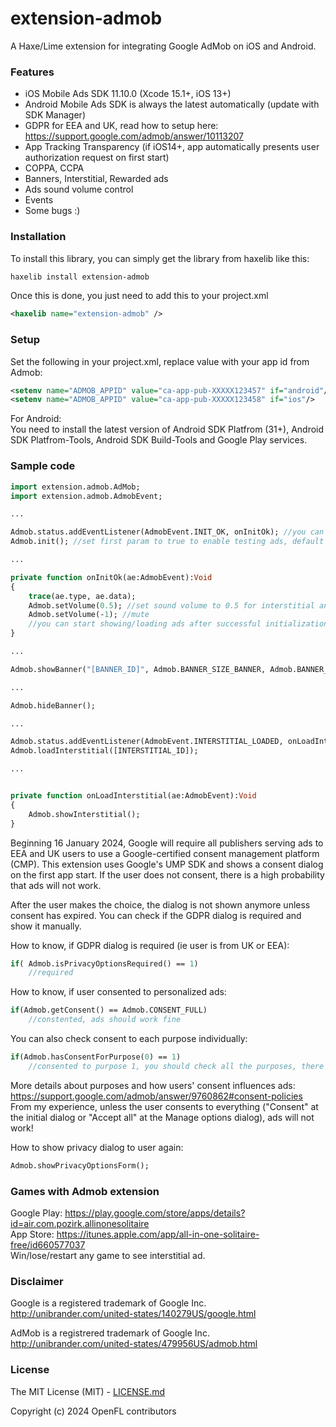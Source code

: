 # extension-admob

A Haxe/Lime extension for integrating Google AdMob on iOS and Android.

### Features
* iOS Mobile Ads SDK 11.10.0 (Xcode 15.1+, iOS 13+)
* Android Mobile Ads SDK is always the latest automatically (update with SDK Manager)
* GDPR for EEA and UK, read how to setup here: https://support.google.com/admob/answer/10113207
* App Tracking Transparency (if iOS14+, app automatically presents user authorization request on first start)
* COPPA, CCPA
* Banners, Interstitial, Rewarded ads
* Ads sound volume control
* Events
* Some bugs :)

### Installation
To install this library, you can simply get the library from haxelib like this:<br />
```bash
haxelib install extension-admob
```

Once this is done, you just need to add this to your project.xml
```xml
<haxelib name="extension-admob" />
```

### Setup
Set the following in your project.xml, replace value with your app id from Admob:
```xml
<setenv name="ADMOB_APPID" value="ca-app-pub-XXXXX123457" if="android"/>
<setenv name="ADMOB_APPID" value="ca-app-pub-XXXXX123458" if="ios"/>
```

For Android:<br />
You need to install the latest version of Android SDK Platfrom (31+), Android SDK Platfrom-Tools, Android SDK Build-Tools and Google Play services.<br />

### Sample code
```haxe
import extension.admob.AdMob;
import extension.admob.AdmobEvent;

...

Admob.status.addEventListener(AdmobEvent.INIT_OK, onInitOk); //you can add more event listeners, if needed
Admob.init(); //set first param to true to enable testing ads, default is false

...

private function onInitOk(ae:AdmobEvent):Void
{
	trace(ae.type, ae.data);
	Admob.setVolume(0.5); //set sound volume to 0.5 for interstitial and rewarded ads
	Admob.setVolume(-1); //mute
	//you can start showing/loading ads after successful initialization
}

...

Admob.showBanner("[BANNER_ID]", Admob.BANNER_SIZE_BANNER, Admob.BANNER_ALIGN_TOP);

...

Admob.hideBanner();

...

Admob.status.addEventListener(AdmobEvent.INTERSTITIAL_LOADED, onLoadInterstitial);
Admob.loadInterstitial([INTERSTITIAL_ID]);

...


private function onLoadInterstitial(ae:AdmobEvent):Void
{
	Admob.showInterstitial();
}
```

Beginning 16 January 2024, Google will require all publishers serving ads to EEA and UK users to use a Google-certified consent management platform (CMP).
This extension uses Google's UMP SDK and shows a consent dialog on the first app start.
If the user does not consent, there is a high probability that ads will not work.

After the user makes the choice, the dialog is not shown anymore unless consent has expired.
You can check if the GDPR dialog is required and show it manually.

How to know, if GDPR dialog is required (ie user is from UK or EEA):
```haxe
if( Admob.isPrivacyOptionsRequired() == 1)
	//required
```

How to know, if user consented to personalized ads:
```haxe
if(Admob.getConsent() == Admob.CONSENT_FULL)
	//constented, ads should work fine
```
You can also check consent to each purpose individually:
```haxe
if(Admob.hasConsentForPurpose(0) == 1)
	//consented to purpose 1, you should check all the purposes, there are like 10 of them (0-9)
```
More details about purposes and how users' consent influences ads:
https://support.google.com/admob/answer/9760862#consent-policies
From my experience, unless the user consents to everything ("Consent" at the initial dialog or "Accept all" at the Manage options dialog), ads will not work!

How to show privacy dialog to user again:
```haxe
Admob.showPrivacyOptionsForm();
```

### Games with Admob extension
Google Play: https://play.google.com/store/apps/details?id=air.com.pozirk.allinonesolitaire<br />
App Store: https://itunes.apple.com/app/all-in-one-solitaire-free/id660577037<br />
Win/lose/restart any game to see interstitial ad.

### Disclaimer
Google is a registered trademark of Google Inc.
http://unibrander.com/united-states/140279US/google.html

AdMob is a registrered trademark of Google Inc.
http://unibrander.com/united-states/479956US/admob.html

### License
The MIT License (MIT) - [LICENSE.md](LICENSE.md)

Copyright (c) 2024 OpenFL contributors
